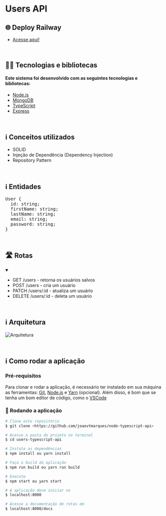 # Users API

## 🌐 Deploy Railway

- [Acesse aqui!](https://node-typescript-api-production.up.railway.app/docs)

<br>

## 👨‍💻 Tecnologias e bibliotecas

#### Este sistema foi desenvolvido com as seguintes tecnologias e bibliotecas:

- [Node.js](https://nodejs.org/en/)
- [MongoDB](https://www.mongodb.com/)
- [TypeScript](https://www.typescriptlang.org/)
- [Express](https://expressjs.com/pt-br/)

<br>

## ℹ️ Conceitos utilizados

- SOLID
- Injeção de Dependência (Dependency Injection)
- Repository Pattern

<br>

## ℹ️ Entidades

<pre>
User {
  id: string;
  firstName: string;
  lastName: string;
  email: string;
  password: string;
}</pre>

<br>

## 🛣️ Rotas

<details open>
<summary></summary>

- GET /users - retorna os usuários salvos
- POST /users - cria um usuário
- PATCH /users/:id - atualiza um usuário
- DELETE /users/:id - deleta um usuário
</details>

<br>

## ℹ️ Arquitetura

![Arquitetura](https://imgur.com/k5mXFoZ.png)

<br>

## ℹ️ Como rodar a aplicação

### Pré-requisitos

Para clonar e rodar a aplicação, é necessário ter instalado em sua máquina as ferramentas:
[Git](https://git-scm.com), [Node.js](https://nodejs.org/en/) e [Yarn](https://yarnpkg.com/) (opcional).
Além disso, é bom que se tenha um bom editor de código, como o [VSCode](https://code.visualstudio.com/)

### 🎲 Rodando a aplicação

```bash
# Clone este repositório
$ git clone <https://github.com/joaovtmarques/node-typescript-api>

# Acesse a pasta do projeto no terminal
$ cd users-typescript-api

# Instale as dependências
$ npm install ou yarn install

# Faça o build da aplicação
$ npm run build ou yarn run build

# Execute
$ npm start ou yarn start

# A aplicação deve iniciar no
$ localhost:8000

# Acesse a documentação de rotas em
$ localhost:8000/docs
```

